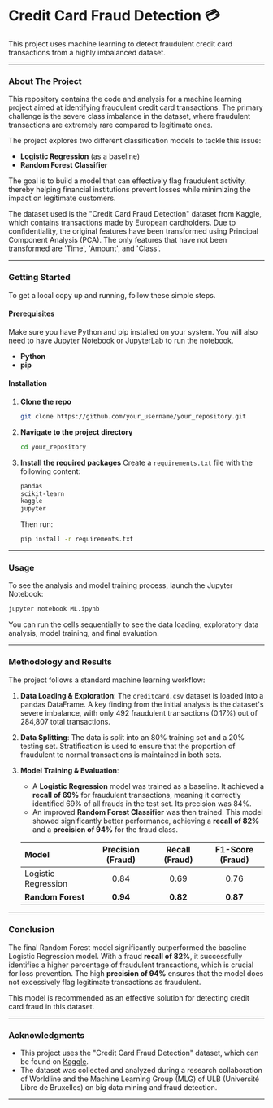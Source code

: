 # Credit Card Fraud Detection 💳

This project uses machine learning to detect fraudulent credit card transactions from a highly imbalanced dataset.

-----

### About The Project

This repository contains the code and analysis for a machine learning project aimed at identifying fraudulent credit card transactions. The primary challenge is the severe class imbalance in the dataset, where fraudulent transactions are extremely rare compared to legitimate ones.

The project explores two different classification models to tackle this issue:

  * **Logistic Regression** (as a baseline)
  * **Random Forest Classifier**

The goal is to build a model that can effectively flag fraudulent activity, thereby helping financial institutions prevent losses while minimizing the impact on legitimate customers.

The dataset used is the "Credit Card Fraud Detection" dataset from Kaggle, which contains transactions made by European cardholders. Due to confidentiality, the original features have been transformed using Principal Component Analysis (PCA). The only features that have not been transformed are 'Time', 'Amount', and 'Class'.

-----

### Getting Started

To get a local copy up and running, follow these simple steps.

#### Prerequisites

Make sure you have Python and pip installed on your system. You will also need to have Jupyter Notebook or JupyterLab to run the notebook.

  * **Python**
  * **pip**

#### Installation

1.  **Clone the repo**
    ```sh
    git clone https://github.com/your_username/your_repository.git
    ```
2.  **Navigate to the project directory**
    ```sh
    cd your_repository
    ```
3.  **Install the required packages**
    Create a `requirements.txt` file with the following content:
    ```txt
    pandas
    scikit-learn
    kaggle
    jupyter
    ```
    Then run:
    ```sh
    pip install -r requirements.txt
    ```

-----

### Usage

To see the analysis and model training process, launch the Jupyter Notebook:

```sh
jupyter notebook ML.ipynb
```

You can run the cells sequentially to see the data loading, exploratory data analysis, model training, and final evaluation.

-----

### Methodology and Results

The project follows a standard machine learning workflow:

1.  **Data Loading & Exploration**: The `creditcard.csv` dataset is loaded into a pandas DataFrame. A key finding from the initial analysis is the dataset's severe imbalance, with only 492 fraudulent transactions (0.17%) out of 284,807 total transactions.

2.  **Data Splitting**: The data is split into an 80% training set and a 20% testing set. Stratification is used to ensure that the proportion of fraudulent to normal transactions is maintained in both sets.

3.  **Model Training & Evaluation**:

      * A **Logistic Regression** model was trained as a baseline. It achieved a **recall of 69%** for fraudulent transactions, meaning it correctly identified 69% of all frauds in the test set. Its precision was 84%.
      * An improved **Random Forest Classifier** was then trained. This model showed significantly better performance, achieving a **recall of 82%** and a **precision of 94%** for the fraud class.

    | Model | Precision (Fraud) | Recall (Fraud) | F1-Score (Fraud) |
    | :--- | :---: | :---: | :---: |
    | Logistic Regression | 0.84 | 0.69 | 0.76 |
    | **Random Forest** | **0.94** | **0.82** | **0.87** |

-----

### Conclusion

The final Random Forest model significantly outperformed the baseline Logistic Regression model. With a fraud **recall of 82%**, it successfully identifies a higher percentage of fraudulent transactions, which is crucial for loss prevention. The high **precision of 94%** ensures that the model does not excessively flag legitimate transactions as fraudulent.

This model is recommended as an effective solution for detecting credit card fraud in this dataset.

-----

### Acknowledgments

  * This project uses the "Credit Card Fraud Detection" dataset, which can be found on [Kaggle](https://www.kaggle.com/datasets/mlg-ulb/creditcardfraud).
  * The dataset was collected and analyzed during a research collaboration of Worldline and the Machine Learning Group (MLG) of ULB (Université Libre de Bruxelles) on big data mining and fraud detection.

-----
